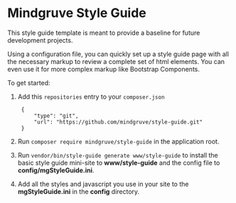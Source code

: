 # Mindgruve Style Guide

This style guide template is meant to provide a baseline for future development projects.

Using a configuration file, you can quickly set up a style guide page with all the necessary markup to review a complete set of
html elements. You can even use it for more complex markup like Bootstrap Components.

To get started:

1. Add this `repositories` entry to your `composer.json`

        {
            "type": "git",
            "url": "https://github.com/mindgruve/style-guide.git"
        }
2. Run `composer require mindgruve/style-guide` in the application root.
3. Run `vendor/bin/style-guide generate www/style-guide` to install the basic style guide mini-site to __www/style-guide__ and the config file to __config/mgStyleGuide.ini__.
4. Add all the styles and javascript you use in your site to the __mgStyleGuide.ini__ in the __config__ directory.
